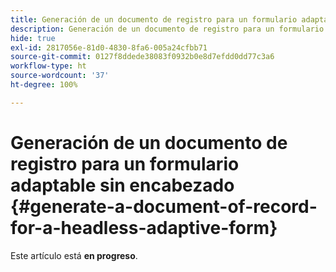 ```yaml
---
title: Generación de un documento de registro para un formulario adaptable sin encabezado
description: Generación de un documento de registro para un formulario adaptable sin encabezado
hide: true
exl-id: 2817056e-81d0-4830-8fa6-005a24cfbb71
source-git-commit: 0127f8ddede38083f0932b0e8d7efdd0dd77c3a6
workflow-type: ht
source-wordcount: '37'
ht-degree: 100%

---
```


# Generación de un documento de registro para un formulario adaptable sin encabezado {#generate-a-document-of-record-for-a-headless-adaptive-form}

<span class="preview"> Este artículo está **en progreso**.</span>
